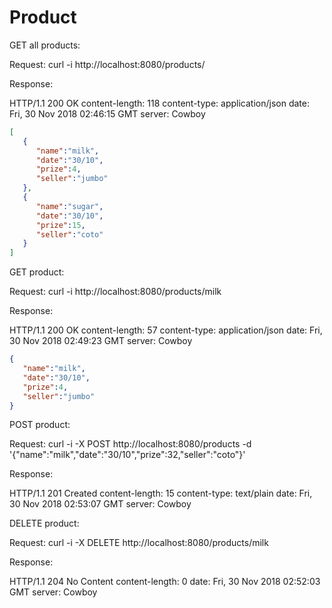# Product

GET all products:

Request: curl -i http://localhost:8080/products/

Response:

HTTP/1.1 200 OK
content-length: 118
content-type: application/json
date: Fri, 30 Nov 2018 02:46:15 GMT
server: Cowboy
```json
[
   {
      "name":"milk",
      "date":"30/10",
      "prize":4,
      "seller":"jumbo"
   },
   {
      "name":"sugar",
      "date":"30/10",
      "prize":15,
      "seller":"coto"
   }
]
```

GET product:

Request: curl -i http://localhost:8080/products/milk

Response:

HTTP/1.1 200 OK
content-length: 57
content-type: application/json
date: Fri, 30 Nov 2018 02:49:23 GMT
server: Cowboy
```json
{
   "name":"milk",
   "date":"30/10",
   "prize":4,
   "seller":"jumbo"
}
```

POST product:

Request: curl -i -X POST http://localhost:8080/products -d '{"name":"milk","date":"30/10","prize":32,"seller":"coto"}'

Response:

HTTP/1.1 201 Created
content-length: 15
content-type: text/plain
date: Fri, 30 Nov 2018 02:53:07 GMT
server: Cowboy

DELETE product:

Request: curl -i -X DELETE http://localhost:8080/products/milk

Response:

HTTP/1.1 204 No Content
content-length: 0
date: Fri, 30 Nov 2018 02:52:03 GMT
server: Cowboy

